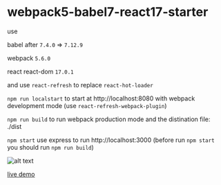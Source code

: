 # webpack5-babel7-react17-starter

use

babel after `7.4.0` => `7.12.9`

webpack `5.6.0`

react react-dom `17.0.1`

and use `react-refresh` to replace `react-hot-loader`

`npm run localstart` to start at http://localhost:8080 with webpack development mode (use `react-refresh-webpack-plugin`)

`npm run build` to run webpack production mode and the distination file: ./dist

`npm start` use express to run http://localhost:3000 (before run `npm start` you should run `npm run build`)

![alt text](https://github.com/satsuya0114/webpack5-babel7-react-starter/blob/main/readme.png)

[live demo](https://webpack5-babel7-react-starter.herokuapp.com/)
